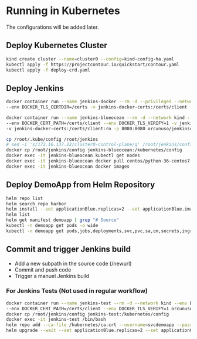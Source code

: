 # Running in Kubernetes

The configurations will be added later.

## Deploy Kubernetes Cluster

```bash
kind create cluster --name=cluster0 --config=kind-config-ha.yaml
kubectl apply -f https://projectcontour.io/quickstart/contour.yaml
kubectl apply -f deploy-crd.yaml
```

## Deploy Jenkins

```bash
docker container run --name jenkins-docker --rm -d --privileged --network kind --network-alias docker -p 2376:2376 \
--env DOCKER_TLS_CERTDIR=/certs -v jenkins-docker-certs:/certs/client -v jenkins-data:/var/jenkins_home docker:dind --insecure-registry harbor.orcunuso.io

docker container run --name jenkins-blueocean --rm -d --network kind --env DOCKER_HOST=tcp://docker:2376 \
--env DOCKER_CERT_PATH=/certs/client --env DOCKER_TLS_VERIFY=1 -v jenkins-data:/var/jenkins_home \
-v jenkins-docker-certs:/certs/client:ro -p 8080:8080 orcunuso/jenkinsci-bo:1.23.2

cp /root/.kube/config /root/jenkins
# sed -i 's/172.16.137.22/cluster0-control-plane/g' /root/jenkins/config
docker cp /root/jenkins/config jenkins-blueocean:/kubernetes/config
docker exec -it jenkins-blueocean kubectl get nodes
docker exec -it jenkins-blueocean docker pull centos/python-36-centos7:20200514-897c8e3
docker exec -it jenkins-blueocean docker images
```

## Deploy DemoApp from Helm Repository

```bash
helm repo list
helm search repo harbor
helm install --set applicationBlue.replicas=2 --set applicationBlue.image.tag=v1 --set ingress.weightBlue=100 --set job.enabled=true demoapp harbor/demoapp
helm list
helm get manifest demoapp | grep "# Source"
kubectl -n demoapp get pods -o wide
kubectl -n demoapp get pods,jobs,deployments,svc,pvc,sa,cm,secrets,ingressroutes -o name
```

## Commit and trigger Jenkins build

* Add a new subpath in the source code (/newurl)
* Commit and push code
* Trigger a manuel Jenkins build

### For Jenkins Tests (Not used in regular workflow)

```bash
docker container run --name jenkins-test --rm -d --network kind --env DOCKER_HOST=tcp://docker:2376 \
--env DOCKER_CERT_PATH=/certs/client --env DOCKER_TLS_VERIFY=1 orcunuso/jenkinsci-bo:1.23.2
docker cp /root/jenkins/config jenkins-test:/kubernetes/config
docker exec -it jenkins-test /bin/bash
helm repo add --ca-file /kubernetes/ca.crt --username=svcdemoapp --password=password harbor <https://harbor.orcunuso.io/chartrepo/demoapp>
helm upgrade --wait --set applicationBlue.replicas=2 --set applicationGreen.replicas=2 --set applicationGreen.image.tag=v2 --set applicationBlue.image.tag=v1 demoapp harbor/demoapp
```
